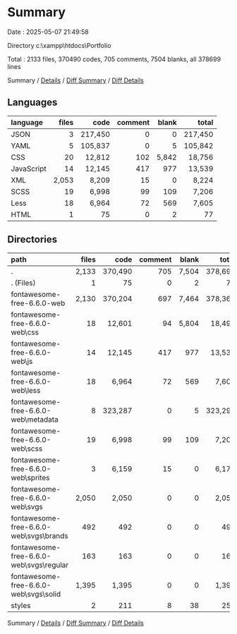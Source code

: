 # Summary

Date : 2025-05-07 21:49:58

Directory c:\\xampp\\htdocs\\Portfolio

Total : 2133 files,  370490 codes, 705 comments, 7504 blanks, all 378699 lines

Summary / [Details](details.md) / [Diff Summary](diff.md) / [Diff Details](diff-details.md)

## Languages
| language | files | code | comment | blank | total |
| :--- | ---: | ---: | ---: | ---: | ---: |
| JSON | 3 | 217,450 | 0 | 0 | 217,450 |
| YAML | 5 | 105,837 | 0 | 5 | 105,842 |
| CSS | 20 | 12,812 | 102 | 5,842 | 18,756 |
| JavaScript | 14 | 12,145 | 417 | 977 | 13,539 |
| XML | 2,053 | 8,209 | 15 | 0 | 8,224 |
| SCSS | 19 | 6,998 | 99 | 109 | 7,206 |
| Less | 18 | 6,964 | 72 | 569 | 7,605 |
| HTML | 1 | 75 | 0 | 2 | 77 |

## Directories
| path | files | code | comment | blank | total |
| :--- | ---: | ---: | ---: | ---: | ---: |
| . | 2,133 | 370,490 | 705 | 7,504 | 378,699 |
| . (Files) | 1 | 75 | 0 | 2 | 77 |
| fontawesome-free-6.6.0-web | 2,130 | 370,204 | 697 | 7,464 | 378,365 |
| fontawesome-free-6.6.0-web\\css | 18 | 12,601 | 94 | 5,804 | 18,499 |
| fontawesome-free-6.6.0-web\\js | 14 | 12,145 | 417 | 977 | 13,539 |
| fontawesome-free-6.6.0-web\\less | 18 | 6,964 | 72 | 569 | 7,605 |
| fontawesome-free-6.6.0-web\\metadata | 8 | 323,287 | 0 | 5 | 323,292 |
| fontawesome-free-6.6.0-web\\scss | 19 | 6,998 | 99 | 109 | 7,206 |
| fontawesome-free-6.6.0-web\\sprites | 3 | 6,159 | 15 | 0 | 6,174 |
| fontawesome-free-6.6.0-web\\svgs | 2,050 | 2,050 | 0 | 0 | 2,050 |
| fontawesome-free-6.6.0-web\\svgs\\brands | 492 | 492 | 0 | 0 | 492 |
| fontawesome-free-6.6.0-web\\svgs\\regular | 163 | 163 | 0 | 0 | 163 |
| fontawesome-free-6.6.0-web\\svgs\\solid | 1,395 | 1,395 | 0 | 0 | 1,395 |
| styles | 2 | 211 | 8 | 38 | 257 |

Summary / [Details](details.md) / [Diff Summary](diff.md) / [Diff Details](diff-details.md)